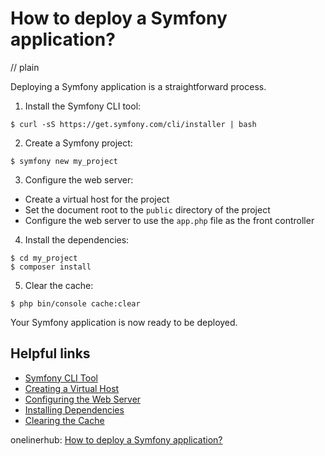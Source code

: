 # How to deploy a Symfony application?
// plain

Deploying a Symfony application is a straightforward process.

1. Install the Symfony CLI tool:
```
$ curl -sS https://get.symfony.com/cli/installer | bash
```
2. Create a Symfony project:
```
$ symfony new my_project
```
3. Configure the web server:
- Create a virtual host for the project
- Set the document root to the `public` directory of the project
- Configure the web server to use the `app.php` file as the front controller

4. Install the dependencies:
```
$ cd my_project
$ composer install
```

5. Clear the cache:
```
$ php bin/console cache:clear
```

Your Symfony application is now ready to be deployed.

## Helpful links
- [Symfony CLI Tool](https://symfony.com/download)
- [Creating a Virtual Host](https://httpd.apache.org/docs/2.4/vhosts/examples.html)
- [Configuring the Web Server](https://symfony.com/doc/current/setup/web_server_configuration.html)
- [Installing Dependencies](https://getcomposer.org/doc/01-basic-usage.md)
- [Clearing the Cache](https://symfony.com/doc/current/setup/cache.html)

onelinerhub: [How to deploy a Symfony application?](https://onelinerhub.com/php-symfony/how-to-deploy-a-symfony-application)